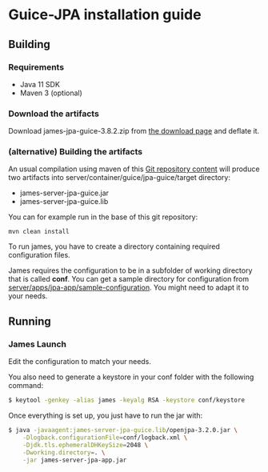 # Guice-JPA installation guide

## Building

### Requirements

 - Java 11 SDK
 - Maven 3 (optional)

### Download the artifacts

Download james-jpa-guice-3.8.2.zip from [the download page](http://james.apache.org/download.cgi#Apache_James_Server) and deflate it.

### (alternative) Building the artifacts

An usual compilation using maven of this [Git repository content](https://github.com/apache/james-project) will produce
two artifacts into server/container/guice/jpa-guice/target directory:

 - james-server-jpa-guice.jar
 - james-server-jpa-guice.lib

You can for example run in the base of this git repository:

```
mvn clean install
```

To run james, you have to create a directory containing required configuration files.

James requires the configuration to be in a subfolder of working directory that is called **conf**. You can get a sample
directory for configuration from [server/apps/jpa-app/sample-configuration](https://github.com/apache/james-project/tree/master/server/apps/jpa-app/sample-configuration). You might need to adapt it to your needs.


## Running

### James Launch

Edit the configuration to match your needs.

You also need to generate a keystore in your conf folder with the following command:

```bash
$ keytool -genkey -alias james -keyalg RSA -keystore conf/keystore
```

Once everything is set up, you just have to run the jar with:

```bash
$ java -javaagent:james-server-jpa-guice.lib/openjpa-3.2.0.jar \
    -Dlogback.configurationFile=conf/logback.xml \
    -Djdk.tls.ephemeralDHKeySize=2048 \
    -Dworking.directory=. \
    -jar james-server-jpa-app.jar
```
